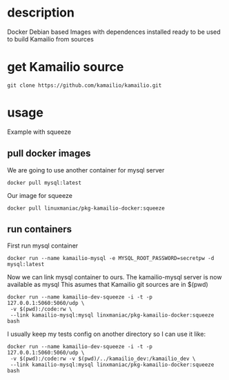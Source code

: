 # description

Docker Debian based Images with dependences installed ready to be used
to build Kamailio from sources

# get Kamailio source
```
git clone https://github.com/kamailio/kamailio.git
```
# usage

Example with squeeze

## pull docker images

We are going to use another container for mysql server

```
docker pull mysql:latest
```

Our image for squeeze

```
docker pull linuxmaniac/pkg-kamailio-docker:squeeze
```

## run containers
First run mysql container

```
docker run --name kamailio-mysql -e MYSQL_ROOT_PASSWORD=secretpw -d mysql:latest
```

Now we can link mysql container to ours.
The kamailio-mysql server is now available as mysql
This asumes that Kamailio git sources are in $(pwd)

```
docker run --name kamailio-dev-squeeze -i -t -p 127.0.0.1:5060:5060/udp \
 -v $(pwd):/code:rw \
 --link kamailio-mysql:mysql linxmaniac/pkg-kamailio-docker:squeeze bash
```


I usually keep my tests config on another directory so I can use it like:

```
docker run --name kamailio-dev-squeeze -i -t -p 127.0.0.1:5060:5060/udp \
 -v $(pwd):/code:rw -v $(pwd)/../kamailio_dev:/kamailio_dev \
 --link kamailio-mysql:mysql linxmaniac/pkg-kamailio-docker:squeeze bash
```
